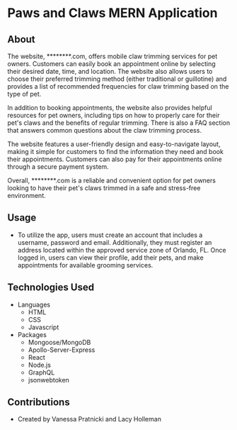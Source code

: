 # Paws and Claws MERN Application

## About

The website, ********.com, offers mobile claw trimming services for pet owners. Customers can easily book an appointment online by selecting their desired date, time, and location. The website also allows users to choose their preferred trimming method (either traditional or guillotine) and provides a list of recommended frequencies for claw trimming based on the type of pet.

In addition to booking appointments, the website also provides helpful resources for pet owners, including tips on how to properly care for their pet's claws and the benefits of regular trimming. There is also a FAQ section that answers common questions about the claw trimming process.

The website features a user-friendly design and easy-to-navigate layout, making it simple for customers to find the information they need and book their appointments. Customers can also pay for their appointments online through a secure payment system.

Overall, ********.com is a reliable and convenient option for pet owners looking to have their pet's claws trimmed in a safe and stress-free environment.

## Usage
- To utilize the app, users must create an account that includes a username, password and email. Additionally, they must register an address located within the approved service zone of Orlando, FL. Once logged in, users can view their profile, add their pets, and make appointments for available grooming services.


## Technologies Used
- Languages
    - HTML
    - CSS
    - Javascript
- Packages
    - Mongoose/MongoDB
    - Apollo-Server-Express
    - React
    - Node.js
    - GraphQL
    - jsonwebtoken

## Contributions
- Created by Vanessa Pratnicki and Lacy Holleman